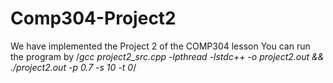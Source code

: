 # Comp304-Project2
We have implemented the Project 2 of the COMP304 lesson
You can run the program by 
/*gcc project2_src.cpp -lpthread -lstdc++ -o project2.out && ./project2.out -p 0.7 -s 10 -t 0*/

